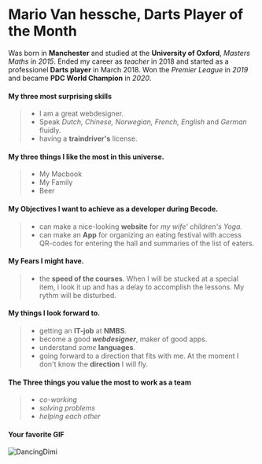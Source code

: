 # Mario Van hessche, Darts Player of the Month  
Was born in **Manchester** and studied at the **University of Oxford**, *Masters Maths* in *2015*. Ended my career as *teacher* in 2018 and started as a professionel **Darts player** in March 2018. Won the *Premier League* in *2019* and became **PDC World Champion** in *2020*.

#### **My three most surprising skills**

>- I am a great webdesigner.
>- Speak *Dutch, Chinese, Norwegian, French, English* and *German* fluidly.
>- having a **traindriver's** license.
  

#### **My three things I like the most in this universe.**
>- My Macbook
>- My Family
>- Beer


#### **My Objectives I want to achieve as a developer during Becode.**
>- can make a nice-looking **website** for *my wife' children's Yoga.*
>- can make an **App** for organizing an eating festival with access QR-codes for entering the hall and summaries of the list of eaters.


#### **My Fears I might have.**
>- the ****speed of the courses****. When I will be stucked at a special item, i look it up and has a delay to accomplish the lessons. My rythm will be disturbed.

#### **My things I look forward to.**
>- getting an **IT-job** at **NMBS**.
>- become a good ***webdesigner***, maker of good apps.
>- understand *some* **languages**.
>- going forward to a direction that fits with me. At the moment I don't know the **direction** I will fly.

#### **The Three things you value the most to work as a team**
>- *co-working*
>- *solving problems*
>- *helping each other*


#### **Your favorite GIF**
![DancingDimi](https://user-images.githubusercontent.com/79785121/115689766-ab3aac80-a35c-11eb-918e-bb7d891d10ca.gif)

